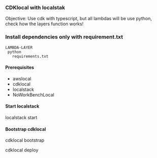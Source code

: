 ### CDKlocal with localstak

Objective: Use cdk with typescript, but all lambdas will be use python, check how the layers function works!

### Install dependencies only with requirement.txt

```
LAMBDA-LAYER
 python
   requirements.txt
```


#### Prerequisites

- awslocal
- cdklocal
- localstack
- NoWorkBenchLocal


#### Start localstack

localstack start 


#### Bootstrap cdklocal

cdklocal bootstrap


cdklocal deploy



